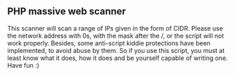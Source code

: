 ## PHP massive web scanner

This scanner will scan a range of IPs given in the form of CIDR.
Please use the network address with 0s, with the mask after the /, or the script will not work properly.
Besides, some anti-script kiddie protections have been implemented, to avoid abuse by them.
So if you use this script, you must at least know what it does, how it does and be yourself capable of writing one.
Have fun :)
